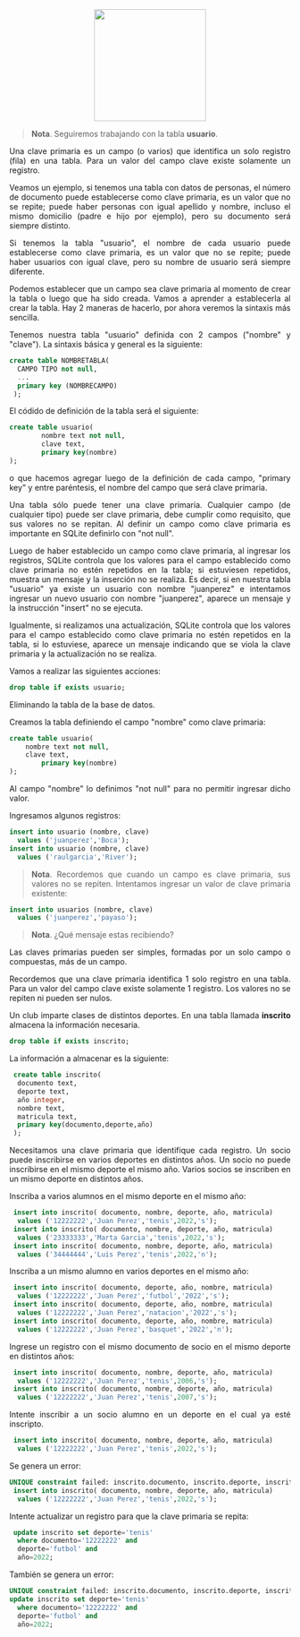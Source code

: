 <div align="justify">

<div align="center">
<img src="https://luciamonterorodriguez.com/wp-content/uploads/2021/03/computer-1331579_640.png" width="200px"/>
</div>

> __Nota__. Seguiremos trabajando con la tabla __usuario__.

Una clave primaria es un campo (o varios) que identifica un solo registro (fila) en una tabla.
Para un valor del campo clave existe solamente un registro.

Veamos un ejemplo, si tenemos una tabla con datos de personas, el número de documento puede establecerse como clave primaria, es un valor que no se repite; puede haber personas con igual apellido y nombre, incluso el mismo domicilio (padre e hijo por ejemplo), pero su documento será siempre distinto.

Si tenemos la tabla "usuario", el nombre de cada usuario puede establecerse como clave primaria, es un valor que no se repite; puede haber usuarios con igual clave, pero su nombre de usuario será siempre diferente.

Podemos establecer que un campo sea clave primaria al momento de crear la tabla o luego que ha sido creada. Vamos a aprender a establecerla al crear la tabla. Hay 2 maneras de hacerlo, por ahora veremos la sintaxis más sencilla.

Tenemos nuestra tabla "usuario" definida con 2 campos ("nombre" y "clave").
La sintaxis básica y general es la siguiente:

```sql
create table NOMBRETABLA(
  CAMPO TIPO not null,
  ...
  primary key (NOMBRECAMPO)
 );
 ```

El códido de definición de la tabla será el siguiente:

```sql
create table usuario(
        nombre text not null,
        clave text,
        primary key(nombre)
);
```

o que hacemos agregar luego de la definición de cada campo, "primary key" y entre paréntesis, el nombre del campo que será clave primaria.

Una tabla sólo puede tener una clave primaria. Cualquier campo (de cualquier tipo) puede ser clave primaria, debe cumplir como requisito, que sus valores no se repitan. Al definir un campo como clave primaria es importante en SQLite definirlo con "not null".

Luego de haber establecido un campo como clave primaria, al ingresar los registros, SQLite controla que los valores para el campo establecido como clave primaria no estén repetidos en la tabla; si estuviesen repetidos, muestra un mensaje y la inserción no se realiza. Es decir, si en nuestra tabla "usuario" ya existe un usuario con nombre "juanperez" e intentamos ingresar un nuevo usuario con nombre "juanperez", aparece un mensaje y la instrucción "insert" no se ejecuta.

Igualmente, si realizamos una actualización, SQLite controla que los valores para el campo establecido como clave primaria no estén repetidos en la tabla, si lo estuviese, aparece un mensaje indicando que se viola la clave primaria y la actualización no se realiza.


Vamos a realizar las siguientes acciones:

```sql
drop table if exists usuario;
```

Eliminando la tabla de la base de datos.

Creamos la tabla definiendo el campo "nombre" como clave primaria:

```sql
create table usuario(
	nombre text not null,
	clave text,
        primary key(nombre)
);
```

Al campo "nombre" lo definimos "not null" para no permitir ingresar dicho valor.

Ingresamos algunos registros:

```sql
insert into usuario (nombre, clave)
  values ('juanperez','Boca');
insert into usuario (nombre, clave)
  values ('raulgarcia','River');
```

> __Nota__. Recordemos que cuando un campo es clave primaria, sus valores no se repiten. Intentamos ingresar un valor de clave primaria existente:

```sql
insert into usuarios (nombre, clave)
  values ('juanperez','payaso');
```

> __Nota__. ¿Qué mensaje estas recibiendo?

Las claves primarias pueden ser simples, formadas por un solo campo o compuestas, más de un campo.

Recordemos que una clave primaria identifica 1 solo registro en una tabla. Para un valor del campo clave existe solamente 1 registro. Los valores no se repiten ni pueden ser nulos.

Un club imparte clases de distintos deportes. En una tabla llamada __inscrito__ almacena la información necesaria.

```sql
drop table if exists inscrito;
```

La información a almacenar es la siguiente:

```sql
 create table inscrito(
  documento text, 
  deporte text,  
  año integer,  
  nombre text,
  matricula text,
  primary key(documento,deporte,año)
 );
```

Necesitamos una clave primaria que identifique cada registro. Un socio puede inscribirse en varios deportes en distintos años. Un socio no puede inscribirse en el mismo deporte el mismo año. Varios socios se inscriben en un mismo deporte en distintos años.

Inscriba a varios alumnos en el mismo deporte en el mismo año:

```sql
 insert into inscrito( documento, nombre, deporte, año, matricula)
  values ('12222222','Juan Perez','tenis',2022,'s');
 insert into inscrito( documento, nombre, deporte, año, matricula)
  values ('23333333','Marta Garcia','tenis',2022,'s');
 insert into inscrito( documento, nombre, deporte, año, matricula)
  values ('34444444','Luis Perez','tenis',2022,'n');
```

Inscriba a un mismo alumno en varios deportes en el mismo año:

```sql
 insert into inscrito( documento, deporte, año, nombre, matricula)
  values ('12222222','Juan Perez','futbol','2022','s');
 insert into inscrito( documento, deporte, año, nombre, matricula)
  values ('12222222','Juan Perez','natacion','2022','s');
 insert into inscrito( documento, deporte, año, nombre, matricula)
  values ('12222222','Juan Perez','basquet','2022','n');
```

Ingrese un registro con el mismo documento de socio en el mismo deporte en distintos años:

```sql
 insert into inscrito( documento, nombre, deporte, año, matricula)
  values ('12222222','Juan Perez','tenis',2006,'s');
 insert into inscrito( documento, nombre, deporte, año, matricula)
  values ('12222222','Juan Perez','tenis',2007,'s'); 
```

Intente inscribir a un socio alumno en un deporte en el cual ya esté inscripto.

```sql
 insert into inscrito( documento, nombre, deporte, año, matricula)
  values ('12222222','Juan Perez','tenis',2022,'s');
```

Se genera un error:

```sql
UNIQUE constraint failed: inscrito.documento, inscrito.deporte, inscrito.año:  
 insert into inscrito( documento, nombre, deporte, año, matricula)
  values ('12222222','Juan Perez','tenis',2022,'s');
```

Intente actualizar un registro para que la clave primaria se repita:

```sql
 update inscrito set deporte='tenis'
  where documento='12222222' and
  deporte='futbol' and
  año=2022;
```

También se genera un error:

```sql
UNIQUE constraint failed: inscrito.documento, inscrito.deporte, inscrito.año:  
update inscrito set deporte='tenis'
  where documento='12222222' and
  deporte='futbol' and
  año=2022;
```

</div>